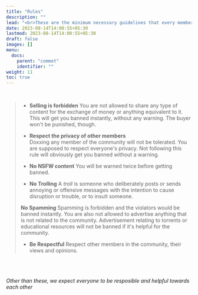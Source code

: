 ```yaml
---
title: "Rules"
description: ""
lead: "<br>These are the minimum necessary guidelines that every member in the community is expected to follow."
date: 2023-08-14T14:00:55+05:30
lastmod: 2023-08-14T14:00:55+05:30
draft: false 
images: []
menu:
  docs:
    parent: "commet"
    identifier: ""
weight: 11
toc: true
---
```

<br>
  
>- **Selling is forbidden**
>You are not allowed to share any type of content for the exchange of money or anything equivalent to it. This will get you banned instantly, without any warning. The buyer won't be punished, though.
>
>- **Respect the privacy of other members**  
>Doxxing any member of the community will not be tolerated. You are supposed to respect everyone's privacy. Not following this rule will obviously get you banned without a warning.
>
>- **No NSFW content**
>You will be warned twice before getting banned.
>
>- **No Trolling**
>A *troll* is someone who deliberately posts or sends annoying or offensive messages with the intention to cause disruption or trouble, or to insult someone.
>
>**No Spamming**
>Spamming is forbidden and the violators would be banned instantly. You are also not allowed to advertise anything that is not related to the community. Advertisement relating to torrents or educational resources will not be banned if it's helpful for the community.
>
>- **Be Respectful**
>Respect other members in the community, their views and opinions.
>
<br><br><br>
*Other than these, we expect everyone to be resposible and helpful towards each other*
